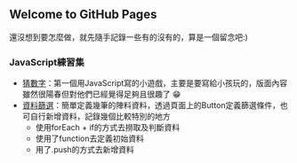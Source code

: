 ## Welcome to GitHub Pages

還沒想到要怎麼做，就先隨手記錄一些有的沒有的，算是一個留念吧:)

### JavaScript練習集
- [猜數字](https://ericla.github.io/guessNumber/)：第一個用JavaScript寫的小遊戲，主要是要寫給小孩玩的，版面內容雖然很陽春但對他們已經覺得足夠且很趣了 😁
- [資料篩選](https://ericla.github.io/datafilter/index.html)：簡單定義幾筆的陣料資料，透過頁面上的Button定義篩選條件，也可自行新增資料，記錄幾個比較特別的地方
    - 使用forEach + if的方式去撈取及判斷資料
    - 使用了function去定義初始資料
    - 用了.push的方式去新增資料
